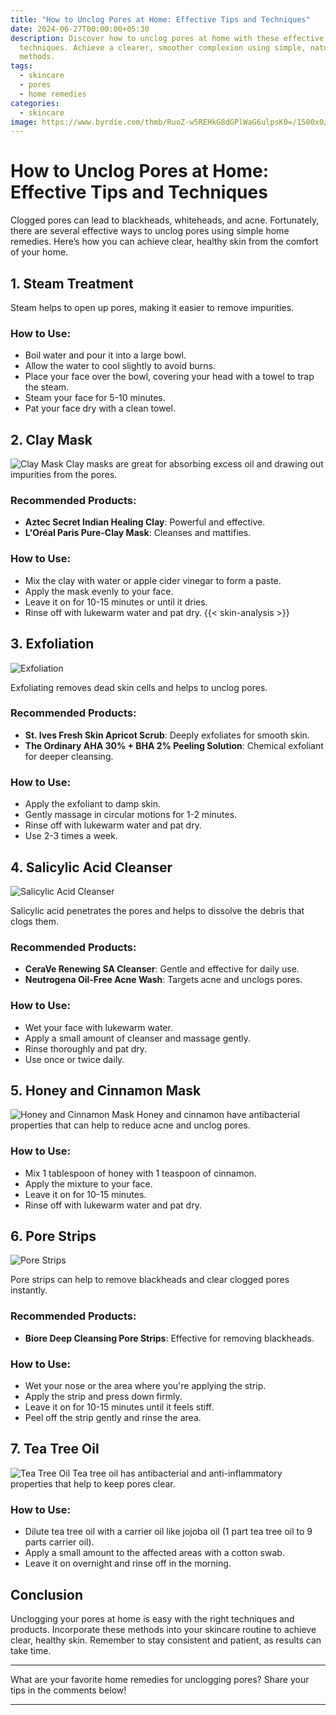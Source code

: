 ```yaml
---
title: "How to Unclog Pores at Home: Effective Tips and Techniques"
date: 2024-06-27T00:00:00+05:30
description: Discover how to unclog pores at home with these effective tips and
  techniques. Achieve a clearer, smoother complexion using simple, natural
  methods.
tags:
  - skincare
  - pores
  - home remedies
categories:
  - skincare
image: https://www.byrdie.com/thmb/RuoZ-w5REHkG8dGPlWaG6ulpsK0=/1500x0/filters:no_upscale():max_bytes(150000):strip_icc()/pores3-be0dd8aee8a94c6ea80dffcb51d700e5.png
---
```


# How to Unclog Pores at Home: Effective Tips and Techniques

Clogged pores can lead to blackheads, whiteheads, and acne. Fortunately, there are several effective ways to unclog pores using simple home remedies. Here’s how you can achieve clear, healthy skin from the comfort of your home.

## 1. **Steam Treatment**


Steam helps to open up pores, making it easier to remove impurities.

### How to Use:
- Boil water and pour it into a large bowl.
- Allow the water to cool slightly to avoid burns.
- Place your face over the bowl, covering your head with a towel to trap the steam.
- Steam your face for 5-10 minutes.
- Pat your face dry with a clean towel.

## 2. **Clay Mask**

![Clay Mask](https://images-cdn.ubuy.co.in/633aa4bfdf07dc63497f7ad0-bullpiano-green-tea-face-mask-clay.jpg)
Clay masks are great for absorbing excess oil and drawing out impurities from the pores.

### Recommended Products:
- **Aztec Secret Indian Healing Clay**: Powerful and effective.
- **L'Oréal Paris Pure-Clay Mask**: Cleanses and mattifies.

### How to Use:
- Mix the clay with water or apple cider vinegar to form a paste.
- Apply the mask evenly to your face.
- Leave it on for 10-15 minutes or until it dries.
- Rinse off with lukewarm water and pat dry.
{{< skin-analysis >}}
## 3. **Exfoliation**

![Exfoliation](https://beautyblender.com/cdn/shop/articles/blog_exfoliation_1024x1024.png?v=1639074580)

Exfoliating removes dead skin cells and helps to unclog pores.

### Recommended Products:
- **St. Ives Fresh Skin Apricot Scrub**: Deeply exfoliates for smooth skin.
- **The Ordinary AHA 30% + BHA 2% Peeling Solution**: Chemical exfoliant for deeper cleansing.

### How to Use:
- Apply the exfoliant to damp skin.
- Gently massage in circular motions for 1-2 minutes.
- Rinse off with lukewarm water and pat dry.
- Use 2-3 times a week.

## 4. **Salicylic Acid Cleanser**

![Salicylic Acid Cleanser](https://m.media-amazon.com/images/I/51vdikp4tPS._AC_UF1000,1000_QL80_.jpg)

Salicylic acid penetrates the pores and helps to dissolve the debris that clogs them.

### Recommended Products:
- **CeraVe Renewing SA Cleanser**: Gentle and effective for daily use.
- **Neutrogena Oil-Free Acne Wash**: Targets acne and unclogs pores.

### How to Use:
- Wet your face with lukewarm water.
- Apply a small amount of cleanser and massage gently.
- Rinse thoroughly and pat dry.
- Use once or twice daily.

## 5. **Honey and Cinnamon Mask**

![Honey and Cinnamon Mask](https://cdn-prod.medicalnewstoday.com/content/images/articles/315/315877/honey-and-cinnamon.jpg)
Honey and cinnamon have antibacterial properties that can help to reduce acne and unclog pores.

### How to Use:
- Mix 1 tablespoon of honey with 1 teaspoon of cinnamon.
- Apply the mixture to your face.
- Leave it on for 10-15 minutes.
- Rinse off with lukewarm water and pat dry.

## 6. **Pore Strips**

![Pore Strips](https://www.byrdie.com/thmb/TN9U4np_aAj_V5Pb-r7opNkoR6c=/1500x0/filters:no_upscale():max_bytes(150000):strip_icc()/Stocksy_txpbbe11806CpZ300_Medium_4324702-9d0dac7af9a14822a004f270de146df6.jpg)

Pore strips can help to remove blackheads and clear clogged pores instantly.

### Recommended Products:
- **Biore Deep Cleansing Pore Strips**: Effective for removing blackheads.

### How to Use:
- Wet your nose or the area where you're applying the strip.
- Apply the strip and press down firmly.
- Leave it on for 10-15 minutes until it feels stiff.
- Peel off the strip gently and rinse the area.

## 7. **Tea Tree Oil**

![Tea Tree Oil](https://shopexoticaromas.com/cdn/shop/products/1_b5709738-a9f2-4c7e-a72f-320c920f74bd.webp?v=1685082749)
Tea tree oil has antibacterial and anti-inflammatory properties that help to keep pores clear.

### How to Use:
- Dilute tea tree oil with a carrier oil like jojoba oil (1 part tea tree oil to 9 parts carrier oil).
- Apply a small amount to the affected areas with a cotton swab.
- Leave it on overnight and rinse off in the morning.

## Conclusion

Unclogging your pores at home is easy with the right techniques and products. Incorporate these methods into your skincare routine to achieve clear, healthy skin. Remember to stay consistent and patient, as results can take time.

---

What are your favorite home remedies for unclogging pores? Share your tips in the comments below!

---
